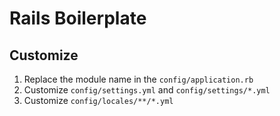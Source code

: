 # Rails Boilerplate

## Customize

1. Replace the module name in the `config/application.rb`
2. Customize `config/settings.yml` and `config/settings/*.yml`
3. Customize `config/locales/**/*.yml`
